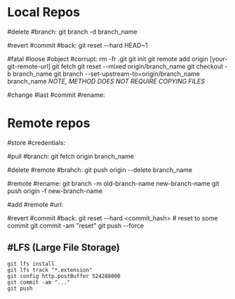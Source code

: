 # Local Repos
#delete #branch:
git branch -d branch_name

#revert #commit #back:
git reset --hard HEAD~1

#fatal #loose #object #corrupt:
rm -fr .git
git init
git remote add origin [your-git-remote-url]
git fetch
git reset --mixed origin/branch_name
git checkout -b branch_name
git branch --set-upstream-to=origin/branch_name branch_name
*NOTE, METHOD DOES NOT REQUIRE COPYING FILES*

#change #last #commit #rename:


# Remote repos

#store #credentials:

#pull #branch:
git fetch origin branch_name

#delete #remote #brahch: 
git push origin --delete branch_name

#remote #rename:
   git branch -m old-branch-name new-branch-name
   git push origin -f new-branch-name

#add #remote #url:

#revert #commit #back:
git reset --hard <commit_hash> # reset to some commit
git commit -am "reset"
git push --force

## #LFS (Large File Storage)

```
git lfs install
git lfs track "*.extension"
git config http.postBuffer 524288000
git commit -am "..."
git push 
```
